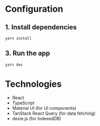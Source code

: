 # Configuration

## 1. Install dependencies

```
yarn install
```

## 3. Run the app

```
yarn dev
```

# Technologies

- React
- TypeScript
- Material UI (for UI components)
- TanStack React Query (for data fetching)
- dexie.js (for IndexedDB)
